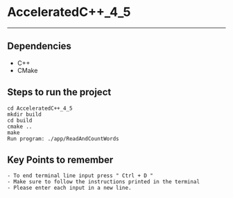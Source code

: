 # AcceleratedC++_4_5
---

## Dependencies
- C++ 
- CMake

## Steps to run the project
```
cd AcceleratedC++_4_5
mkdir build
cd build
cmake ..
make
Run program: ./app/ReadAndCountWords
```

## Key Points to remember
```
- To end terminal line input press " Ctrl + D "
- Make sure to follow the instructions printed in the terminal
- Please enter each input in a new line.
```
